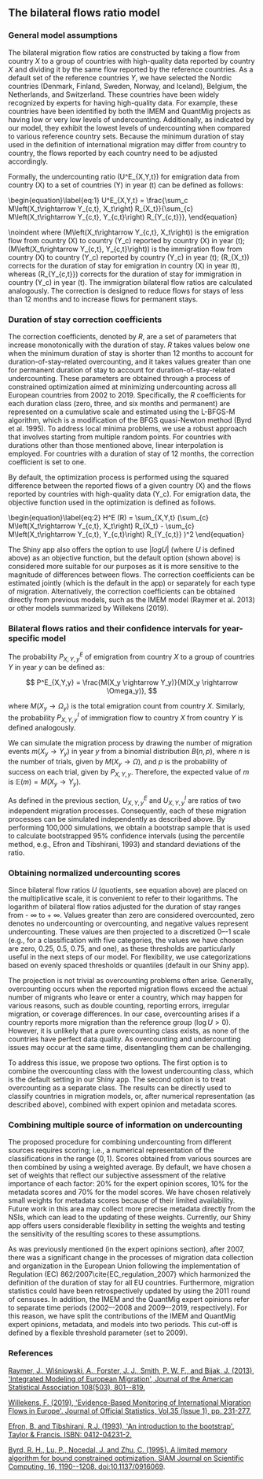 ## **The bilateral flows ratio model**

### **General model assumptions**

The bilateral migration flow ratios are constructed by taking a flow from country $X$ to a group of countries with high-quality data reported by country $X$ and dividing it by the same flow reported by the reference countries. As a default set of the reference countries $Y$, we have selected the Nordic countries (Denmark, Finland, Sweden, Norway, and Iceland), Belgium, the Netherlands, and Switzerland. These countries have been widely recognized by experts for having high-quality data. For example, these countries have been identified by both the IMEM and QuantMig projects as having low or very low levels of undercounting. Additionally, as indicated by our model, they exhibit the lowest levels of undercounting when compared to various reference country sets. Because the minimum duration of stay used in the definition of international migration may differ from country to country, the flows reported by each country need to be adjusted accordingly. 

Formally, the undercounting ratio \(U^E_{X,Y,t}\) for emigration data from country \(X\) to a set of countries \(Y\) in year \(t\) can be defined as follows:

\begin{equation}\label{eq:1}
   U^E_{X,Y,t} = \frac{\sum_c M\left(X_t\rightarrow Y_{c,t}, X_t\right) R_{X_t}}{\sum_{c} M\left(X_t\rightarrow Y_{c,t}, Y_{c,t}\right) R_{Y_{c,t}}}, 
\end{equation}

\noindent where \(M\left(X_t\rightarrow Y_{c,t}, X_t\right)\) is the emigration flow from country \(X\) to country \(Y_c\) reported by country \(X\) in year \(t\); \(M\left(X_t\rightarrow Y_{c,t}, Y_{c,t}\right)\) is the immigration flow from country \(X\) to country \(Y_c\) reported by country \(Y_c\) in year \(t\); \(R_{X_t}\) corrects for the duration of stay for emigration in country \(X\) in year \(t\), whereas \(R_{Y_{c,t}}\) corrects for the duration of stay for immigration in country \(Y_c\) in year \(t\). The immigration bilateral flow ratios are calculated analogously. The correction is designed to reduce flows for stays of less than 12 months and to increase flows for permanent stays.

### **Duration of stay correction coefficients**

The correction coefficients, denoted by $R$, are a set of parameters that increase monotonically with the duration of stay. $R$ takes values below one when the minimum duration of stay is shorter than 12 months to account for duration-of-stay-related overcounting, and it takes values greater than one for permanent duration of stay to account for duration-of-stay-related undercounting. These parameters are obtained through a process of constrained optimization aimed at minimizing undercounting across all European countries from 2002 to 2019. Specifically, the $R$ coefficients for each duration class (zero, three, and six months and permanent) are represented on a cumulative scale and estimated using the L-BFGS-M algorithm, which is a modification of the BFGS quasi-Newton method (Byrd et al. 1995). To address local minima problems, we use a robust approach that involves starting from multiple random points. For countries with durations other than those mentioned above, linear interpolation is employed. For countries with a duration of stay of 12 months, the correction coefficient is set to one.

By default, the optimization process is performed using the squared difference between the reported flows of a given country \(X\) and the flows reported by countries with high-quality data \(Y_c\). For emigration data, the objective function used in the optimization is defined as follows.

\begin{equation}\label{eq:2}
H^E (R) = \sum_{X,Y,t} (\sum_{c} M\left(X_t\rightarrow Y_{c,t}, X_t\right) R_{X_t} - \sum_{c} M\left(X_t\rightarrow Y_{c,t}, Y_{c,t}\right) R_{Y_{c,t}} )^2 
\end{equation}

The Shiny app also offers the option to use $|log U|$ (where $U$ is defined above) as an objective function, but the default option (shown above) is considered more suitable for our purposes as it is more sensitive to the magnitude of differences between flows. The correction coefficients can be estimated jointly (which is the default in the app) or separately for each type of migration. Alternatively, the correction coefficients can be obtained directly from previous models, such as the IMEM model (Raymer et al. 2013) or other models summarized by Willekens (2019).

### **Bilateral flows ratios and their confidence intervals for year-specific model**

The probability $P^E_{X,Y,y}$ of emigration from country $X$ to a group of countries $Y$ in year $y$ can be defined as:

$$ P^E_{X,Y,y} = \frac{M(X_y \rightarrow Y_y)}{M(X_y \rightarrow \Omega_y)}, $$

where $M(X_y \rightarrow \Omega_y)$ is the total emigration count from country $X$. Similarly, the probability $P^I_{X,Y,y}$ of immigration flow to country $X$ from country $Y$ is defined analogously.

We can simulate the migration process by drawing the number of migration events $m(X_y \rightarrow Y_y)$ in year $y$ from a binomial distribution $B(n, p)$, where $n$ is the number of trials, given by $M(X_y \rightarrow \Omega)$, and $p$ is the probability of success on each trial, given by $P_{X,Y,y}$. Therefore, the expected value of $m$ is $\mathbb{E}(m) = M(X_y \rightarrow Y_y)$.

As defined in the previous section, $U^E_{X,Y,y}$ and $U^I_{X,Y,y}$ are ratios of two independent migration processes. Consequently, each of these migration processes can be simulated independently as described above. By performing 100,000 simulations, we obtain a bootstrap sample that is used to calculate bootstrapped 95% confidence intervals (using the percentile method, e.g., Efron and Tibshirani, 1993) and standard deviations of the ratio.

### **Obtaining normalized undercounting scores**

Since bilateral flow ratios $U$ (quotients, see equation above) are placed on the multiplicative scale, it is convenient to refer to their logarithms. The logarithm of bilateral flow ratios adjusted for the duration of stay ranges from - $\infty$ to + $\infty$. Values greater than zero are considered overcounted, zero denotes no undercounting or overcounting, and negative values represent undercounting. These values are then projected to a discretized 0–-1 scale (e.g., for a classification with five categories, the values we have chosen are zero, 0.25, 0.5, 0.75, and one), as these thresholds are particularly useful in the next steps of our model. For flexibility, we use categorizations based on evenly spaced thresholds or quantiles (default in our Shiny app).

The projection is not trivial as overcounting problems often arise. Generally, overcounting occurs when the reported migration flows exceed the actual number of migrants who leave or enter a country, which may happen for various reasons, such as double counting, reporting errors, irregular migration, or coverage differences. In our case, overcounting arises if a country reports more migration than the reference group ($\log U > 0$). However, it is unlikely that a pure overcounting class exists, as none of the countries have perfect data quality. As overcounting and undercounting issues may occur at the same time, disentangling them can be challenging.

To address this issue, we propose two options. The first option is to combine the overcounting class with the lowest undercounting class, which is the default setting in our Shiny app. The second option is to treat overcounting as a separate class. The results can be directly used to classify countries in migration models, or, after numerical representation (as described above), combined with expert opinion and metadata scores.

### **Combining multiple source of information on undercounting**

The proposed procedure for combining undercounting from different sources requires scoring; i.e., a numerical representation of the classifications in the range $(0,1)$. Scores obtained from various sources are then combined by using a weighted average. By default, we have chosen a set of weights that reflect our subjective assessment of the relative importance of each factor: 20\% for the expert opinion scores, 10\% for the metadata scores and 70\% for the model scores. We have chosen relatively small weights for metadata scores because of their limited availability. Future work in this area may collect more precise metadata directly from the NSIs, which can lead to the updating of these weights. Currently, our Shiny app offers users considerable flexibility in setting the weights and testing the sensitivity of the resulting scores to these assumptions.

As was previously mentioned (in the expert opinions section), after 2007, there was a significant change in the processes of migration data collection and organization in the European Union following the implementation of Regulation (EC) 862/2007\cite{EC_regulation_2007} which harmonized the definition of the duration of stay for all EU countries. Furthermore, migration statistics could have been retrospectively updated by using the 2011 round of censuses. In addition, the IMEM and the QuantMig expert opinions refer to separate time periods (2002–-2008 and 2009–-2019, respectively). For this reason, we have split the contributions of the IMEM and QuantMig expert opinions, metadata, and models into two periods. This cut-off is defined by a flexible threshold parameter (set to 2009). 

### **References**

<a href="https://www.tandfonline.com/doi/abs/10.1080/01621459.2013.789435?journalCode=uasa20">Raymer, J., Wiśniowski, A., Forster, J. J., Smith, P. W. F., and Bijak, J. (2013), 'Integrated Modeling of European Migration', Journal of the American Statistical Association 108(503), 801--819.</a>

<a href="https://sciendo.com/article/10.2478/jos-2019-0011"> Willekens, F. (2019), 'Evidence-Based Monitoring of International Migration Flows in Europe'. Journal of Official Statistics, Vol.35 (Issue 1), pp. 231-277.</a>

<a href="https://books.google.de/books/about/An_Introduction_to_the_Bootstrap.html?id=gLlpIUxRntoC&redir_esc=y">Efron, B. and Tibshirani, R.J. (1993), 'An introduction to the bootstrap'. Taylor & Francis. ISBN: 0412-04231-2.</a>

<a href="https://epubs.siam.org/doi/10.1137/0916069"> Byrd, R. H., Lu, P., Nocedal, J. and Zhu, C. (1995). A limited memory algorithm for bound constrained optimization. SIAM Journal on Scientific Computing, 16, 1190--1208. <doi:10.1137/0916069>.</a>
